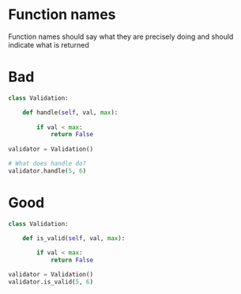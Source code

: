 # Function names
Function names should say what they are precisely doing and 
should indicate what is returned

# Bad
```python
class Validation:

    def handle(self, val, max):
    
        if val < max:
            return False
            
validator = Validation()

# What does handle do?
validator.handle(5, 6)

```

# Good
```python
class Validation:

    def is_valid(self, val, max):
    
        if val < max:
            return False

validator = Validation()
validator.is_valid(5, 6)

```

